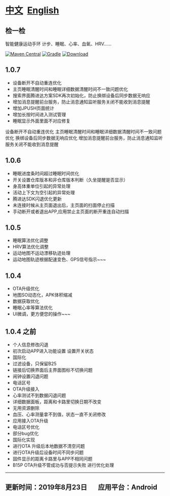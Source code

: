# [中文](https://github.com/axdx1314/projectExplain/blob/master/BzlHealthDay_README_ZH.md)&nbsp;&nbsp;[English](https://github.com/axdx1314/projectExplain/blob/master/BzlHealthDay_README_EN.md)
## 检一检
智能健康运动手环 计步、睡眠、心率、血氧、HRV......


[![Maven Central](http://img.shields.io/badge/2019.8.23-com.bozlun.healthday.android-brightgreen.svg)](https://gitlab.com/axdx1314/bzlhealthday)
[![Gradle](https://img.shields.io/badge/gradle-3.2.1-blue)](https://gradle.org/)
[![Download](https://img.shields.io/badge/检一检(beta).apk-1.0.7-brightgreen)](https://www.pgyer.com/JhLu)

## 1.0.7
* 设备断开不自动重连优化
* 主页睡眠清醒时间和睡眠详细数据清醒时间不一致问题优化
* 搜索界面腾进达方案SDK再次初始化，防止换绑设备后同步数据无响应
* 增加消息提醒前台服务，防止消息通知监听服务关闭不能收到消息提醒
* 增加JPUSH页面统计
* 增加长按时间进入测试管理
* 睡眠显示外面里面不对应修复

设备断开不自动重连优化
主页睡眠清醒时间和睡眠详细数据清醒时间不一致问题优化
换绑设备后同步数据无响应优化
增加消息提醒前台服务，防止消息通知监听服务关闭不能收到消息提醒


## 1.0.6
* 睡眠进度条时间超过睡眠时间优化
* 开关设置仓库版本和非仓库版本判断（久坐提醒是否显示）
* 身高体重单位引起的异常处理
* 活动上下文为空引起的异常处理
* 腾进达SDK闪退优化更新
* 未连接时候从主页面退出后，主页面的扫面停止扫描
* 手动断开或者退出APP,应用禁止主页面的断开重连自动扫描

## 1.0.5
* 睡眠算法优化调整
* HRV算法优化调整
* 运动地图不运动漂移轨迹处理
* 运动地图轨迹根据配速变色、GPS信号指示~~~

## 1.0.4
* OTA升级优化
* 地图SO动态化，APK体积缩减
* 数据获取优化
* 睡眠心率等算法优化
* UI微调，更方便您的操作~~~

## 1.0.4 之前
* 个人信息修改闪退
* 初次启动APP进入功能设置 设置开关状态
* 国际化
* 过滤设备，只保留B25
* 链接后切换界面后主界面图标不切换问题
* 闹钟设置闪退问题
* 电话区号
* OTA升级接入
* 心率测试不到数据闪退问题
* 详细数据面板，距离和卡路里切换日期不改变
* 无用资源删除
* 血压、心率测量拿不到值，状态一直不关闭修改
* 应用接入OTA升级
* 电话区号优化
* 部分bug优化
* 国际化实现
* 进行OTA 升级后本地数据不清空问题
* 进行OTA升级后设备时间不同步问题
* 固件显示的距离卡路里与APP不相同问题
* B15P  OTA升级不管成功与否提示失败 进行优化处理
---
更新时间：2019年8月23日    &nbsp;&nbsp;&nbsp;&nbsp;&nbsp;    应用平台：Android
---


